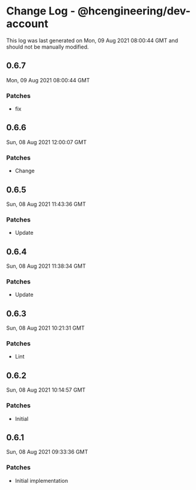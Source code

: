 # Change Log - @hcengineering/dev-account

This log was last generated on Mon, 09 Aug 2021 08:00:44 GMT and should not be manually modified.

## 0.6.7
Mon, 09 Aug 2021 08:00:44 GMT

### Patches

- fix

## 0.6.6
Sun, 08 Aug 2021 12:00:07 GMT

### Patches

- Change

## 0.6.5
Sun, 08 Aug 2021 11:43:36 GMT

### Patches

- Update

## 0.6.4
Sun, 08 Aug 2021 11:38:34 GMT

### Patches

- Update

## 0.6.3
Sun, 08 Aug 2021 10:21:31 GMT

### Patches

- Lint

## 0.6.2
Sun, 08 Aug 2021 10:14:57 GMT

### Patches

- Initial

## 0.6.1
Sun, 08 Aug 2021 09:33:36 GMT

### Patches

- Initial implementation

